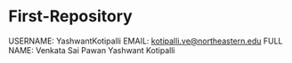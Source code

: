 # First-Repository

USERNAME: YashwantKotipalli
EMAIL: kotipalli.ve@northeastern.edu
FULL NAME: Venkata Sai Pawan Yashwant Kotipalli

